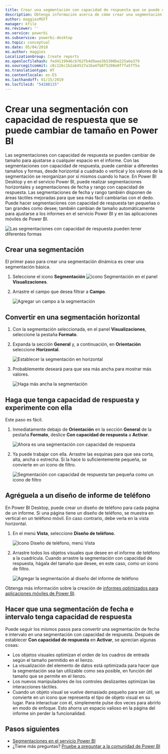 ```yaml
---
title: Crear una segmentación con capacidad de respuesta que se puede cambiar de tamaño en Power BI
description: Obtenga información acerca de cómo crear una segmentación con capacidad de respuesta que se puede cambiar de tamaño para ajustarse a su informe
author: maggiesMSFT
manager: kfile
ms.reviewer: ''
ms.service: powerbi
ms.subservice: powerbi-desktop
ms.topic: conceptual
ms.date: 05/04/2018
ms.author: maggies
LocalizationGroup: Create reports
ms.openlocfilehash: fed4119946cb762fb4d9aee3b5300be225a6e379
ms.sourcegitcommit: c8c126c1b2ab4527a16a4fb8f5208e0f7fa5ff5a
ms.translationtype: HT
ms.contentlocale: es-ES
ms.lasthandoff: 01/15/2019
ms.locfileid: "54288115"
---
```

# <a name="create-a-responsive-slicer-you-can-resize-in-power-bi"></a>Crear una segmentación con capacidad de respuesta que se puede cambiar de tamaño en Power BI

Las segmentaciones con capacidad de respuesta se pueden cambiar de tamaño para ajustarse a cualquier espacio en el informe. Con las segmentaciones con capacidad de respuesta, puede cambiar a diferentes tamaños y formas, desde horizontal a cuadrado o vertical y los valores de la segmentación se reorganizan por sí mismos cuando lo hace. En Power BI Desktop y en el servicio Power BI, puede realizar segmentaciones horizontales y segmentaciones de fecha y rango con capacidad de respuesta. Las segmentaciones de fecha y rango también disponen de áreas táctiles mejoradas para que sea más fácil cambiarlas con el dedo. Puede hacer segmentaciones con capacidad de respuesta tan pequeñas o tan grandes como desee; también cambian de tamaño automáticamente para ajustarse a los informes en el servicio Power BI y en las aplicaciones móviles de Power BI. 

![Las segmentaciones con capacidad de respuesta pueden tener diferentes formas](media/power-bi-slicer-filter-responsive/power-bi-slicer-filter-responsive-0-slicer.gif)

## <a name="create-a-slicer"></a>Crear una segmentación

El primer paso para crear una segmentación dinámica es crear una segmentación básica. 

1. Seleccione el icono **Segmentación** ![icono Segmentación](media/power-bi-slicer-filter-responsive/power-bi-slicer-filter-responsive-0-slicer-icon.png) en el panel **Visualizaciones**.
2. Arrastre el campo que desea filtrar a **Campo**.

    ![Agregar un campo a la segmentación](media/power-bi-slicer-filter-responsive/power-bi-slicer-filter-responsive-1-create.png)

## <a name="convert-to-a-horizontal-slicer"></a>Convertir en una segmentación horizontal

1. Con la segmentación seleccionada, en el panel **Visualizaciones**, seleccione la pestaña **Formato**.
2. Expanda la sección **General** y, a continuación, en **Orientación** seleccione **Horizontal**.

    ![Establecer la segmentación en horizontal](media/power-bi-slicer-filter-responsive/power-bi-slicer-filter-responsive-2-horizontal.png) 

1.  Probablemente deseará para que sea más ancha para mostrar más valores.

     ![Haga más ancha la segmentación](media/power-bi-slicer-filter-responsive/power-bi-slicer-filter-responsive-3-wider.png)

## <a name="make-it-responsive-and-experiment-with-it"></a>Haga que tenga capacidad de respuesta y experimente con ella

Este paso es fácil. 

1. Inmediatamente debajo de **Orientación** en la sección **General** de la pestaña **Formato**, deslice **Con capacidad de respuesta** a **Activar**.  

    ![Ahora es una segmentación con capacidad de respuesta](media/power-bi-slicer-filter-responsive/power-bi-slicer-filter-responsive-4-responsive-on.png)

1. Ya puede trabajar con ella. Arrastre las esquinas para que sea corta, alta, ancha o estrecha. Si la hace lo suficientemente pequeña, se convierte en un icono de filtro.

    ![Segmentación con capacidad de respuesta tan pequeña como un icono de filtro](media/power-bi-slicer-filter-responsive/power-bi-slicer-filter-responsive-5-mini-icon.png)

## <a name="add-it-to-a-phone-report-layout"></a>Agréguela a un diseño de informe de teléfono

En Power BI Desktop, puede crear un diseño de teléfono para cada página de un informe. Si una página tiene un diseño de teléfono, se muestra en vertical en un teléfono móvil. En caso contrario, debe verla en la vista horizontal. 

1. En el menú **Vista**, seleccione **Diseño de teléfono**.

     ![Icono Diseño de teléfono, menú Vista](media/power-bi-slicer-filter-responsive/power-bi-slicer-filter-responsive-6-phone-layout-button.png)
    
1. Arrastre todos los objetos visuales que desee en el informe de teléfono a la cuadrícula. Cuando arrastre la segmentación con capacidad de respuesta, hágala del tamaño que desee, en este caso, como un icono de filtro.

    ![Agregar la segmentación al diseño del informe de teléfono](media/power-bi-slicer-filter-responsive/power-bi-slicer-filter-responsive-7-phone-slicer-icon.png)

Obtenga más información sobre la creación de [informes optimizados para aplicaciones móviles de Power BI](desktop-create-phone-report.md).

## <a name="make-a-time-or-range-slicer-responsive"></a>Hacer que una segmentación de fecha e intervalo tenga capacidad de respuesta

Puede seguir los mismos pasos para convertir una segmentación de fecha e intervalo en una segmentación con capacidad de respuesta. Después de establecer **Con capacidad de respuesta** en **Activar**, se aprecian algunas cosas:

- Los objetos visuales optimizan el orden de los cuadros de entrada según el tamaño permitido en el lienzo. 
- La visualización del elemento de datos está optimizada para hacer que la segmentación sea tan utilizable como sea posible, en función del tamaño que se permite en el lienzo. 
- Los nuevos manipuladores de los controles deslizantes optimizan las interacciones táctiles. 
- Cuando un objeto visual se vuelve demasiado pequeño para ser útil, se convierte en un icono que representa el tipo de objeto visual en su lugar. Para interactuar con él, simplemente pulse dos veces para abrirlo en modo de enfoque. Esto ahorra un espacio valioso en la página del informe sin perder la funcionalidad.

## <a name="next-steps"></a>Pasos siguientes

- [Segmentaciones en el servicio Power BI](visuals/power-bi-visualization-slicers.md)
- ¿Tiene más preguntas? [Pruebe a preguntar a la comunidad de Power BI](http://community.powerbi.com/)